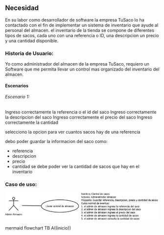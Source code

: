 ## Necesidad

En su labor como desarrollador de software la empresa TuSaco lo ha contactado con el fin de implementar un sistema de inventario que ayude al personal del almacen. el inventario de la tienda se compone de diferentes tipos de sacos, cada uno con una referencia o ID, una descripcion un precio y una cantidad disponible.

### Historia de Usuario:
Yo como administrador del almacen de la empresa TuSaco, requiero un Software que me permita llevar un control mas organizado del inventario del almacen.

#### Escenarios
###### Escenario 1:
Ingreso correctamente la referencia o el id del saco
Ingreso correctamente la descripcion del saco
Ingreso correctamente el precio del saco
Ingreso correctamente la cantidad

selecciono la opcion para ver cuantos sacos hay de una referencia

debo poder guardar la informacion del saco como:
- referencia
- descripcion
- precio
- cantidad
se debe poder ver la cantidad de sacos que hay en el inventario

### Caso de uso:
![Caso de uso](https://github.com/emancerar/TiendaSacos.io/blob/6b087e5a6d089b7836c1f8dbbd508126832890f3/Casos%20de%20uso.png)

mermaid
flowchart TB
A((inicio))
